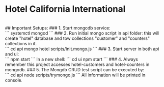 # Hotel California International
<br>
## Important Setups:
### 1. Start mongodb service: <br>
    ```
    systemctl mongod
    ```
### 2. Run initial mongo script in api folder: this will create "hotel" database and tow collections "customer" and "counters" collections in it. <br>
    ```
    cd api
    mongo hotel scripts/init.mongo.js
    ```
### 3. Start server in both api and ui: <br>
    ```
    npm start
    ```
    In a new shell:
    ```
    cd ui
    npm start
    ```
### 4. Always remember this project accesses hotel-customers and hotel-counters in mongodb. 
### 5. The Mongdb CRUD test script can be executed by: <br>
    ```
    cd api
    node scripts/trymongo.js 
    ```
    All information will be printed in console.
